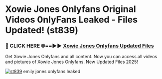 # Xowie Jones Onlyfans Original Videos 0nlyFans Leaked - Files Updated! (st839)

<h3>🔴 CLICK HERE 🌐==►► <a href="https://tinyurl.com/3hn5wdd3" rel="nofollow">Xowie Jones Onlyfans Updated Files</a></h3>

Get Xowie Jones Onlyfans and all content. Now you can access all videos and pictures of Xowie Jones Onlyfans. New Updated Files 2025!

[![st839](https://i.imgur.com/4HnBqBT.gif)](https://tinyurl.com/3hn5wdd3)
emily jones onlyfans leaked